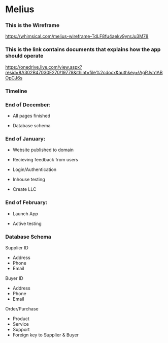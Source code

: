 # Melius

### This is the Wireframe
https://whimsical.com/melius-wireframe-TdLF8fu4aekv9ynrJu3M78

### This is the link contains documents that explains how the app should operate
https://onedrive.live.com/view.aspx?resid=8A302B47030E270!19778&ithint=file%2cdocx&authkey=!AgPJvh1ABOpCJ6s


### Timeline

### End of December:

* All pages finished

* Database schema

### End of January:

* Website published to domain

* Recieving feedback from users

* Login/Authentication

* Inhouse testing

* Create LLC

### End of February:

* Launch App

* Active testing

### Database Schema


Supplier ID
* Address
* Phone
* Email


Buyer ID
* Address
* Phone
* Email


Order/Purchase
* Product
* Service
* Support
* Foreign key to Supplier & Buyer
